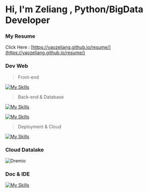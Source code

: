 # Hi, I'm Zeliang , Python/BigData Developer


### My Resume
Click Here : [https://yaozeliang.github.io/resume/](https://yaozeliang.github.io/resume/)

### Dev Web
> Front-end

[![My Skills](https://skillicons.dev/icons?i=js,html,css,react,materialui,bootstrap,jquery&theme=light)](https://skillicons.dev)

> Back-end & Database

[![My Skills](https://skillicons.dev/icons?i=python,linux&theme=light)](https://skillicons.dev)

[![My Skills](https://skillicons.dev/icons?i=django,mysql&theme=light)](https://skillicons.dev)

> Deployment & Cloud

[![My Skills](https://skillicons.dev/icons?i=kubernetes,docker,aws,git,gitlab,heroku,grafana&theme=light)](https://skillicons.dev)

### Cloud Datalake

![Dremio](https://www.vectorlogo.zone/logos/dremio/dremio-ar21.svg)


### Doc & IDE

[![My Skills](https://skillicons.dev/icons?i=md,vscode&theme=light)](https://skillicons.dev)
